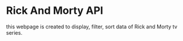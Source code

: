 # Rick And Morty API
 this webpage is created to display, filter, sort data of Rick and Morty tv series.
